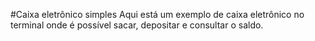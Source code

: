 #Caixa eletrônico simples
Aqui está um exemplo de caixa eletrônico no terminal onde é possível sacar, depositar e consultar o saldo.
